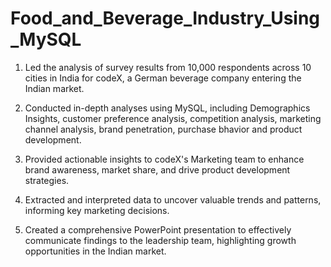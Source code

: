 # Food_and_Beverage_Industry_Using_MySQL
1. Led the analysis of survey results from 10,000 respondents across 10 cities in India for codeX, a German beverage company entering the Indian market.

2. Conducted in-depth analyses using MySQL, including Demographics Insights, customer preference analysis, competition analysis, marketing channel analysis, brand penetration, purchase bhavior and product development.

3. Provided actionable insights to codeX's Marketing team to enhance brand awareness, market share, and drive product development strategies.

4. Extracted and interpreted data to uncover valuable trends and patterns, informing key marketing decisions.

5. Created a comprehensive PowerPoint presentation to effectively communicate findings to the leadership team, highlighting growth opportunities in the Indian market.

